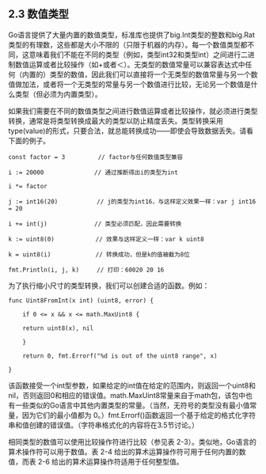 ## 2.3 数值类型
Go语言提供了大量内置的数值类型，标准库也提供了big.Int类型的整数和big.Rat类型的有理数，这些都是大小不限的（只限于机器的内存）。每一个数值类型都不同，这意味着我们不能在不同的类型（例如，类型int32和类型int）之间进行二进制数值运算或者比较操作（如+或者＜）。无类型的数值常量可以兼容表达式中任何（内置的）类型的数值，因此我们可以直接将一个无类型的数值常量与另一个数值做加法，或者将一个无类型的常量与另一个数值进行比较，无论另一个数值是什么类型（但必须为内置类型）。

如果我们需要在不同的数值类型之间进行数值运算或者比较操作，就必须进行类型转换，通常是将类型转换成最大的类型以防止精度丢失。类型转换采用 type(value)的形式，只要合法，就总能转换成功——即使会导致数据丢失。请看下面的例子。
```
const factor = 3　　　　　 // factor与任何数值类型兼容

i := 20000　　　　　　　　 // 通过推断得出i的类型为int

i *= factor

j := int16(20)　　　　　　 // j的类型为int16，与这样定义效果一样：var j int16 = 20

i += int(j)　　　　　　　　// 类型必须匹配，因此需要转换

k := uint8(0)　　　　　　　// 效果与这样定义一样：var k uint8

k = uint8(i)　　　　　　　 // 转换成功，但是k的值被截为8位

fmt.Println(i, j, k)　　　// 打印：60020 20 16
```
为了执行缩小尺寸的类型转换，我们可以创建合适的函数。例如：
```
func Uint8FromInt(x int) (uint8, error) {

    if 0 <= x && x <= math.MaxUint8 {

    return uint8(x), nil

    }

    return 0, fmt.Errorf("%d is out of the uint8 range", x)

}
```
该函数接受一个int型参数，如果给定的int值在给定的范围内，则返回一个uint8和nil，否则返回0和相应的错误值。math.MaxUint8常量来自于math包，该包中也有一些类似的Go语言中其他内置类型的常量。（当然，无符号的类型没有最小值常量，因为它们的最小值都为 0。）fmt.Errorf()函数返回一个基于给定的格式化字符串和值创建的错误值。（字符串格式化的内容将在3.5节讨论。）

相同类型的数值可以使用比较操作符进行比较（参见表 2-3）。类似地，Go语言的算术操作符可以用于数值。表 2-4 给出的算术运算操作符可用于任何内置的数值，而表 2-6 给出的算术运算操作符适用于任何整型值。